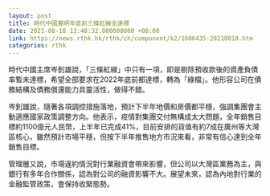 ```yaml
---
layout: post
title: 時代中國冀明年底前三條紅線全達標
date: 2021-08-18 13:48:32.000000000 +08:00
link: https://news.rthk.hk/rthk/ch/component/k2/1606435-20210818.htm
categories: rthk
---
```


時代中國主席岑釗雄說，「三條紅線」中只有一項，即是剔除預收款後的資產負債率暫未達標，希望全部要求在2022年底前都達標，轉為「綠檔」。他形容公司在債務結構及債務償還能力具靈活性，做得不錯。

岑釗雄說，隨著各項調控措施落地，預計下半年地價和房價都平穩，強調集團會主動適應國家政策調整方向。他表示，疫情對集團交付無構成太大問題，全年銷售目標約1100億元人民幣，上半年已完成41%，目前安排的貨值有約7成在廣州等大灣區核心，雖然預計市場平穩，但按下半年推售地方市況來看，非常有信心達到全年銷售目標。

管理層又說，市場違約情況對行業融資會帶來影響，但公司以大灣區業務為主，與銀行有多年合作關係，認為對公司的融資影響不大。展望未來，認為內地對行業的金融監管政策，會保持收緊態勢。
